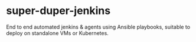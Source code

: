 # super-duper-jenkins
End to end automated jenkins &amp; agents using Ansible playbooks, suitable to deploy on standalone VMs or Kubernetes.
